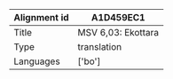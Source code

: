 |Alignment id | A1D459EC1
| --- | --- 
|Title | MSV 6,03: Ekottara 
|Type | translation
|Languages | ['bo']